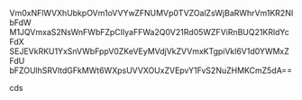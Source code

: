 Vm0xNFlWVXhUbkpOVm1oVVYwZFNUMVp0TVZOalZsWjBaRWhrVm1KR2NIbFdW
M1JQVmxaS2NsWnFWbFZpClIyaFFWa2Q0V21Rd05WZFViRnBUQ21KRldYcFdX
SEJEVkRKU1YxSnVWbFppV0ZKeVEyMVdjVkZVVmxKTgpiVkl6V1d0YWMxZFdU
bFZOUlhSRVltdGFkMWt6WXpsUVVXOUxZVEpvY1FvS2NuZHMKCmZ5dA==

cds